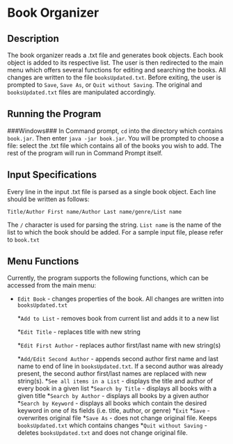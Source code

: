 Book Organizer
============
Description
------------
The book organizer reads a .txt file and generates book objects. Each book object is added to its respective list. The user is then redirected to the main menu which offers several functions for editing and searching the books. All changes are written to the file ``booksUpdated.txt``. Before exiting, the user is prompted to ``Save``, ``Save As``, or ``Quit without Saving``. The original and ``booksUpdated.txt`` files are manipulated accordingly. 

Running the Program
-------------------
###Windows###
In Command prompt, ``cd`` into the directory which contains ``book.jar``. Then enter ``java -jar book.jar``. You will be prompted to choose a file: select the .txt file which contains all of the books you wish to add. The rest of the program will run in Command Prompt itself. 

Input Specifications
--------------------
Every line in the input .txt file is parsed as a single book object. Each line should be written as follows:


``Title/Author First name/Author Last name/genre/List name``

The ``/`` character is used for parsing the string. ``List name`` is the name of the list to which the book should be added. For a sample input file, please refer to ``book.txt``

Menu Functions
--------------
Currently, the program supports the following functions, which can be accessed from the main menu:


* ``Edit Book`` - changes properties of the book. All changes are written into ``booksUpdated.txt``

  *``Add to List`` - removes book from current list and adds it to a new list
  
   *``Edit Title`` - replaces title with new string
   
   *``Edit First Author`` - replaces author first/last name with new string(s)
   
   *``Add/Edit Second Author`` - appends second author first name and last name to end of line in ``booksUpdated.txt``. If a second author was already present, the second author first/last names are replaced with new string(s). 
*``See all items in a List`` - displays the title and author of every book in a given list
*``Search by Title`` - displays all books with a given title
*``Search by Author`` - displays all books by a given author
*``Search by Keyword`` - displays all books which contain the desired keyword in one of its fields (i.e. title, author, or genre)
*``Exit``
  *``Save`` - overwrites original file
  *``Save As`` - does not change original file. Keeps ``booksUpdated.txt`` which contains changes
  *``Quit without Saving`` - deletes ``booksUpdated.txt`` and does not change original file.

  
